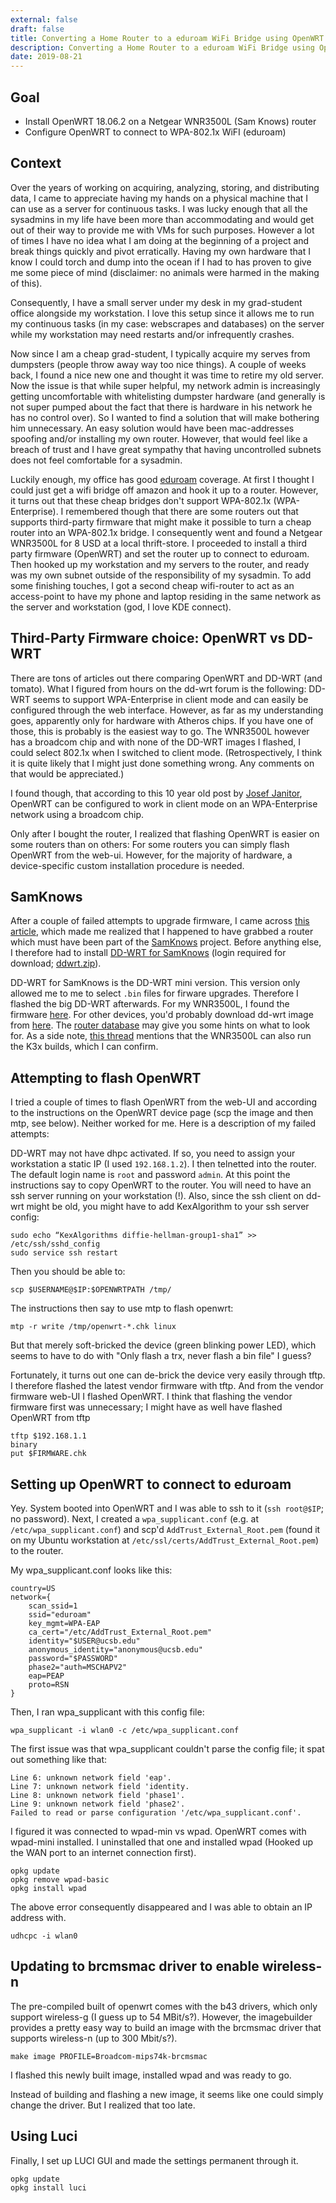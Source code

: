 ```yaml
---
external: false
draft: false
title: Converting a Home Router to a eduroam WiFi Bridge using OpenWRT 
description: Converting a Home Router to a eduroam WiFi Bridge using OpenWRT
date: 2019-08-21
---
```


## Goal

- Install OpenWRT 18.06.2 on a Netgear WNR3500L (Sam Knows) router
- Configure OpenWRT to connect to WPA-802.1x WiFI (eduroam)

## Context
Over the years of working on acquiring, analyzing, storing, and distributing data, I came to appreciate having my hands on a physical machine that I can use as a server for continuous tasks. I was lucky enough that all the sysadmins in my life have been more than accommodating and would get out of their way to provide me with VMs for such purposes. However a lot of times I have no idea what I am doing at the beginning of a project and break things quickly and pivot erratically. Having my own hardware that I know I could torch and dump into the ocean if I had to has proven to give me some piece of mind (disclaimer: no animals were harmed in the making of this).

Consequently, I have a small server under my desk in my grad-student office alongside my workstation. I love this setup since it allows me to run my continuous tasks (in my case: webscrapes and databases) on the server while my workstation may need restarts and/or infrequently crashes.

Now since I am a cheap grad-student, I typically acquire my serves from dumpsters (people throw away way too nice things). A couple of weeks back, I found a nice new one and thought it was time to retire my old server. Now the issue is that while super helpful, my network admin is increasingly getting uncomfortable with whitelisting dumpster hardware (and generally is not super pumped about the fact that there is hardware in his network he has no control over). So I wanted to find a solution that will make bothering him unnecessary. An easy solution would have been mac-addresses spoofing and/or installing my own router. However, that would feel like a breach of trust and I have great sympathy that having uncontrolled subnets does not feel comfortable for a sysadmin.

Luckily enough, my office has good [eduroam](eduroam.org) coverage. At first I thought I could just get a wifi bridge off amazon and hook it up to a router. However, it turns out that these cheap bridges don't support WPA-802.1x (WPA-Enterprise). I remembered though that there are some routers out that supports third-party firmware that might make it possible to turn a cheap router into an WPA-802.1x bridge. I consequently went and found a Netgear WNR3500L for 8 USD at a local thrift-store. I proceeded to install a third party firmware (OpenWRT) and set the router up to connect to eduroam. Then hooked up my workstation and my servers to the router, and ready was my own subnet outside of the responsibility of my sysadmin. To add some finishing touches, I got a second cheap wifi-router to act as an access-point to have my phone and laptop residing in the same network as the server and workstation (god, I love KDE connect).

## Third-Party Firmware choice: OpenWRT vs DD-WRT
There are tons of articles out there comparing OpenWRT and DD-WRT (and tomato). What I figured from hours on the dd-wrt forum is the following: DD-WRT seems to support WPA-Enterprise in client mode and can easily be configured through the web interface. However, as far as my understanding goes, apparently only for hardware with Atheros chips. If you have one of those, this is probably is the easiest way to go. The WNR3500L however has a broadcom chip and with none of the DD-WRT images I flashed, I could select 802.1x when I switched to client mode. (Retrospectively, I think it is quite likely that I might just done something wrong. Any comments on that would be appreciated.)

I found though, that according to this 10 year old post by [Josef Janitor](http://blog.jozjan.net/2008/12/wrt54gl-as-8021x-client-aka.html), OpenWRT can be configured to work in client mode on an WPA-Enterprise network using a broadcom chip.

Only after I bought the router, I realized that flashing OpenWRT is easier on some routers than on others: For some routers you can simply flash OpenWRT from the web-ui. However, for the majority of hardware, a device-specific custom installation procedure is needed.

## SamKnows
After a couple of failed attempts to upgrade firmware, I came across [this article](https://www.myopenrouter.com/forum/beware-samknows-wnr3500l-v1-software-how-upgrade), which made me realized that I happened to have grabbed a router which must have been part of the [SamKnows](https://www.samknows.com/) project. Before anything else, I therefore had to install [DD-WRT for SamKnows](https://www.myopenrouter.com/download/dd-wrt-samknows-wnr3500l-v24-k26-svn14289-mini-chk) (login required for download; [ddwrt.zip](/homepage/downloads/ddwrt.zip)).

DD-WRT for SamKnows is the DD-WRT mini version. This version only allowed me to me to select `.bin` files for firware upgrades. Therefore I flashed the big DD-WRT afterwards. For my WNR3500L, I found the firmware [here](ftp://ftp.dd-wrt.com/betas/2019/03-27-2019-r39296/broadcom_K26/dd-wrt.v24-39296_NEWD-2_K2.6_big.bin). For other devices, you'd probably download dd-wrt image from [here](https://wiki.dd-wrt.com/wiki/index.php/Index:FAQ#Where_do_I_download_firmware.3F). The [router database](https://dd-wrt.com/support/router-database/?model=WNR3500L_v1) may give you some hints on what to look for. As a side note, [this thread](https://forum.dd-wrt.com/phpBB2/viewtopic.php?t=311850) mentions that the WNR3500L can also run the K3x builds, which I can confirm.

## Attempting to flash OpenWRT
I tried a couple of times to flash OpenWRT from the web-UI and according to the instructions on the OpenWRT device page (scp the image and then mtp, see below). Neither worked for me. Here is a description of my failed attempts:

DD-WRT may not have dhpc activated. If so, you need to assign your workstation a static IP (I used `192.168.1.2`). I then telnetted into the router. The default login name is `root` and password `admin`. At this point the instructions say to copy OpenWRT to the router. You will need to have an ssh server running on your workstation (!). Also, since the ssh client on dd-wrt might be old, you might have to add KexAlgorithm to your ssh server config:

```
sudo echo “KexAlgorithms diffie-hellman-group1-sha1” >> /etc/ssh/sshd_config
sudo service ssh restart
```

Then you should be able to:

```
scp $USERNAME@$IP:$OPENWRTPATH /tmp/
```

The instructions then say to use mtp to flash openwrt:

```
mtp -r write /tmp/openwrt-*.chk linux
```

But that merely soft-bricked the device (green blinking power LED), which seems to have to do with "Only flash a trx, never flash a bin file" I guess?

Fortunately, it turns out one can de-brick the device very easily through tftp. I therefore flashed the latest vendor firmware with tftp. And from the vendor firmware web-UI I flashed OpenWRT. I think that flashing the vendor firmware first was unnecessary; I might have as well have flashed OpenWRT from tftp

```
tftp $192.168.1.1
binary
put $FIRMWARE.chk
```

## Setting up OpenWRT to connect to eduroam
Yey. System booted into OpenWRT and I was able to ssh to it (`ssh root@$IP`; no password). Next, I created a `wpa_supplicant.conf` (e.g. at `/etc/wpa_supplicant.conf`) and scp'd `AddTrust_External_Root.pem` (found it on my Ubuntu workstation at `/etc/ssl/certs/AddTrust_External_Root.pem`) to the router.

My wpa_supplicant.conf looks like this:

```
country=US
network={
    scan_ssid=1
    ssid="eduroam"
    key_mgmt=WPA-EAP
    ca_cert="/etc/AddTrust_External_Root.pem"
    identity="$USER@ucsb.edu"
    anonymous_identity="anonymous@ucsb.edu"
    password="$PASSWORD"
    phase2="auth=MSCHAPV2"
    eap=PEAP
    proto=RSN
}
```

Then, I ran wpa_supplicant with this config file:

```
wpa_supplicant -i wlan0 -c /etc/wpa_supplicant.conf
```

The first issue was that wpa_supplicant couldn't parse the config file; it spat out something like that:

```
Line 6: unknown network field 'eap'.
Line 7: unknown network field 'identity.
Line 8: unknown network field 'phase1'.
Line 9: unknown network field 'phase2'.
Failed to read or parse configuration '/etc/wpa_supplicant.conf'.
```

I figured it was connected to wpad-min vs wpad. OpenWRT comes with wpad-mini installed. I uninstalled that one and installed wpad (Hooked up the WAN port to an internet connection first).

```
opkg update
opkg remove wpad-basic
opkg install wpad
```

The above error consequently disappeared and I was able to obtain an IP address with.

```
udhcpc -i wlan0
```

## Updating to brcmsmac driver to enable wireless-n

The pre-compiled built of openwrt comes with the b43 drivers, which only support wireless-g (I guess up to 54 MBit/s?). However, the imagebuilder provides a pretty easy way to build an image with the brcmsmac driver that supports wireless-n (up to 300 Mbit/s?).

```
make image PROFILE=Broadcom-mips74k-brcmsmac
```

I flashed this newly built image, installed wpad and was ready to go.

Instead of building and flashing a new image, it seems like one could simply change the driver. But I realized that too late.


## Using Luci

Finally, I set up LUCI GUI and made the settings permanent through it.

```
opkg update
opkg install luci
```
